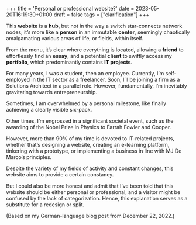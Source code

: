 +++
title = 'Personal or professional website?'
date = 2023-05-20T16:19:30+01:00
draft = false
tags = ["clarification"]
+++


This **website** is a **hub**, but not in the way a switch star-connects network nodes; it’s more like a **person** in an immutable **center**, seemingly chaotically amalgamating various areas of life, or fields, within itself.

From the menu, it’s clear where everything is located, allowing a **friend** to effortlessly find an **essay**, and a potential **client** to swiftly access my **portfolio**, which predominantly contains **IT projects**.

For many years, I was a student, then an employee. Currently, I’m self-employed in the IT sector as a freelancer. Soon, I’ll be joining a firm as a Solutions Architect in a parallel role. However, fundamentally, I’m inevitably gravitating towards entrepreneurship.

Sometimes, I am overwhelmed by a personal milestone, like finally achieving a clearly visible six-pack.

Other times, I’m engrossed in a significant societal event, such as the awarding of the Nobel Prize in Physics to Farrah Fowler and Cooper.

However, more than 90% of my time is devoted to IT-related projects, whether that’s designing a website, creating an e-learning platform, tinkering with a prototype, or implementing a business in line with MJ De Marco’s principles.

Despite the variety of my fields of activity and constant changes, this website aims to provide a certain constancy.

But I could also be more honest and admit that I’ve been told that this website should be either personal or professional, and a visitor might be confused by the lack of categorization. Hence, this explanation serves as a substitute for a redesign or split.

(Based on my German-language blog post from December 22, 2022.)
